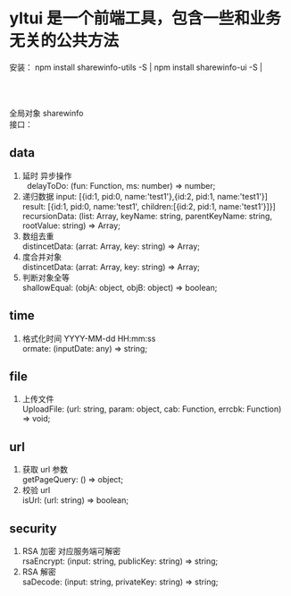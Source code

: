 # yltui 是一个前端工具，包含一些和业务无关的公共方法

安装： npm install sharewinfo-utils -S | npm install sharewinfo-ui -S | <br />

<script type="text/javascript" src='node_modules/sharewinfo-ui/dist/index.js'></script> <br />
<script type="text/javascript" src='node_modules/sharewinfo-utils/dist/index.js'></script> <br />

全局对象 sharewinfo<br />
接口：

## data

1. 延时 异步操作<br />
   &nbsp;&nbsp;delayToDo: (fun: Function, ms: number) => number;<br />
2. 递归数据 input: [{id:1, pid:0, name:'test1'},{id:2, pid:1, name:'test1'}]<br />
   result: [{id:1, pid:0, name:'test1', children:[{id:2, pid:1, name:'test1'}]}]<br />
   recursionData: (list: Array<any>, keyName: string, parentKeyName: string, rootValue: string) => Array<any>;<br />
3. 数组去重<br />
   distincetData: (arrat: Array<any>, key: string) => Array<any>;<br />
4. 度合并对象<br />
   distincetData: (arrat: Array<any>, key: string) => Array<any>;<br />
5. 判断对象全等<br />
   shallowEqual: (objA: object, objB: object) => boolean;<br />

## time

1. 格式化时间 YYYY-MM-dd HH:mm:ss<br />
   ormate: (inputDate: any) => string;<br />

## file

1. 上传文件<br />
   UploadFile: (url: string, param: object, cab: Function, errcbk: Function) => void;<br />

## url

1. 获取 url 参数<br />
   getPageQuery: () => object;<br />
2. 校验 url<br />
   isUrl: (url: string) => boolean;<br />

## security

1. RSA 加密 对应服务端可解密<br />
   rsaEncrypt: (input: string, publicKey: string) => string;<br />
2. RSA 解密<br />
   saDecode: (input: string, privateKey: string) => string;
